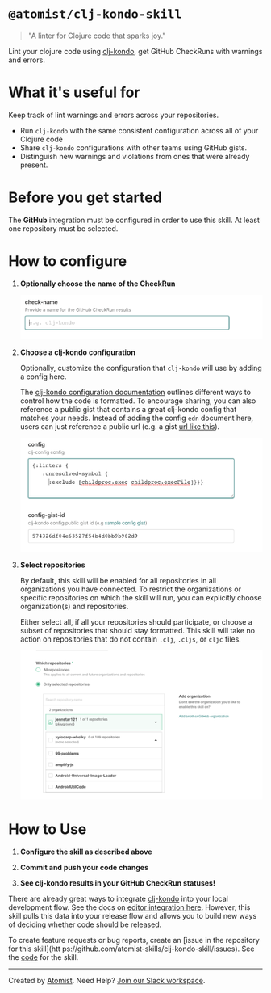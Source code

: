 # `@atomist/clj-kondo-skill`

<!---atomist-skill-readme:start--->

> "A linter for Clojure code that sparks joy."

Lint your clojure code using [clj-kondo][clj-kondo], get GitHub CheckRuns with warnings and errors.
  
# What it's useful for

Keep track of lint warnings and errors across your repositories.

* Run `clj-kondo` with the same consistent configuration across all of your Clojure code
* Share `clj-kondo` configurations with other teams using GitHub gists.
* Distinguish new warnings and violations from ones that were already present.

# Before you get started

The **GitHub** integration must be configured in order to use this skill. 
At least one repository must be selected. 

# How to configure

1.  **Optionally choose the name of the CheckRun**

    ![check-name](docs/images/check-name.png)
    
2.  **Choose a clj-kondo configuration**

    Optionally, customize the configuration that `clj-kondo` will use by adding a config here. 

    The [clj-kondo configuration documentation][configuration] outlines different ways to control how the code
    is formatted.  To encourage sharing, you can also reference a public gist that contains a great
    clj-kondo config that matches your needs.  Instead of adding the config `edn` document here, 
    users can just reference a public url (e.g. a gist [url like this][gist-url]).
    
    ![config](docs/images/config.png)
                        
3.  **Select repositories**

    By default, this skill will be enabled for all repositories in all organizations you have connected. To restrict 
    the organizations or specific repositories on which the skill will run, you can explicitly 
    choose organization(s) and repositories.

    Either select all, if all your repositories should participate, or choose a subset of repositories that should 
    stay formatted.  This skill will take no action on repositories that do not contain `.clj`, `.cljs`, or `cljc` files.
    
    ![repo-filter](docs/images/repo-filter.png)    

# How to Use

1. **Configure the skill as described above**

1. **Commit and push your code changes** 

1. **See clj-kondo results in your GitHub CheckRun statuses!**

There are already great ways to integrate [clj-kondo][clj-kondo] into your local development flow.  See the docs on
[editor integration here][editor-integration].  However, this skill pulls this data into your release flow and allows
you to build new ways of deciding whether code should be released.

To create feature requests or bug reports, create an [issue in the repository for this skill](htt
ps://github.com/atomist-skills/clj-kondo-skill/issues). 
See the [code](https://github.com/atomist-skills/clj-kondo-skill) for the skill.

[clj-kondo]: https://github.com/borkdude/clj-kondo
[configuration]: https://github.com/borkdude/clj-kondo/blob/master/doc/config.md
[editor-integration]: https://github.com/borkdude/clj-kondo/blob/master/doc/editor-integration.md
[gist-url]: https://gist.githubusercontent.com/slimslenderslacks/574326df04e63527f54b4d0bb9b962d9/raw/8e0e3e6a691c434a63b661ae3869dd181c4fbb89/config.edn

<!---atomist-skill-readme:end--->

---

Created by [Atomist][atomist].
Need Help?  [Join our Slack workspace][slack].

[atomist]: https://atomist.com/ (Atomist - How Teams Deliver Software)
[slack]: https://join.atomist.com/ (Atomist Community Slack)